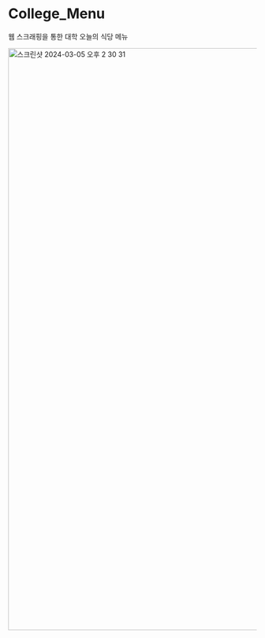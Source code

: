 # College_Menu
웹 스크래핑을 통한 대학 오늘의 식당 메뉴

<img width="1181" alt="스크린샷 2024-03-05 오후 2 30 31" src="https://github.com/YangMun/College_Menu/assets/53438709/1d748e3e-01bd-40d7-9926-933021312e15">
